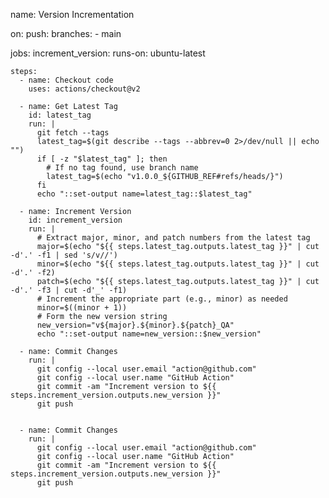 name: Version Incrementation

on:
  push:
    branches:
      - main

jobs:
  increment_version:
    runs-on: ubuntu-latest

    steps:
      - name: Checkout code
        uses: actions/checkout@v2

      - name: Get Latest Tag
        id: latest_tag
        run: |
          git fetch --tags
          latest_tag=$(git describe --tags --abbrev=0 2>/dev/null || echo "")
          if [ -z "$latest_tag" ]; then
            # If no tag found, use branch name
            latest_tag=$(echo "v1.0.0_${GITHUB_REF#refs/heads/}")
          fi
          echo "::set-output name=latest_tag::$latest_tag"

      - name: Increment Version
        id: increment_version
        run: |
          # Extract major, minor, and patch numbers from the latest tag
          major=$(echo "${{ steps.latest_tag.outputs.latest_tag }}" | cut -d'.' -f1 | sed 's/v//')
          minor=$(echo "${{ steps.latest_tag.outputs.latest_tag }}" | cut -d'.' -f2)
          patch=$(echo "${{ steps.latest_tag.outputs.latest_tag }}" | cut -d'.' -f3 | cut -d'_' -f1)
          # Increment the appropriate part (e.g., minor) as needed
          minor=$((minor + 1))
          # Form the new version string
          new_version="v${major}.${minor}.${patch}_QA"
          echo "::set-output name=new_version::$new_version"

      - name: Commit Changes
        run: |
          git config --local user.email "action@github.com"
          git config --local user.name "GitHub Action"
          git commit -am "Increment version to ${{ steps.increment_version.outputs.new_version }}"
          git push


      - name: Commit Changes
        run: |
          git config --local user.email "action@github.com"
          git config --local user.name "GitHub Action"
          git commit -am "Increment version to ${{ steps.increment_version.outputs.new_version }}"
          git push
